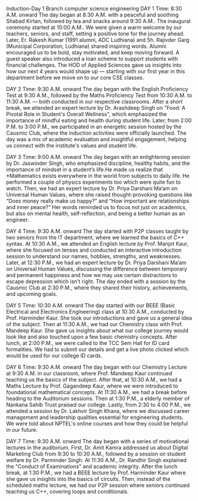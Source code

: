 Induction-Day 1
Branch computer science engineering DAY 1 Time: 8:30 A.M. onward The day began at 8:30 A.M. with a peaceful and soothing Shabad Kirtan, followed by tea and snacks around 9:30 A.M.. The inaugural ceremony started at 10:00 A.M.. We were given a warm welcome by our teachers, seniors, and staff, setting a positive tone for the journey ahead. Later, Er. Rakesh Kumar (1991 alumni, ADC Ludhiana) and Sh. Rajivder Garg (Municipal Corporation, Ludhiana) shared inspiring words. Alumni encouraged us to be bold, stay motivated, and keep moving forward. A guest speaker also introduced a loan scheme to support students with financial challenges. The HOD of Applied Sciences gave us insights into how our next 4 years would shape up — starting with our first year in this department before we move on to our core CSE classes.

DAY 2 Time: 9:30 A.M. onward The day began with the English Proficiency Test at 9:30 A.M., followed by the Maths Proficiency Test from 10:30 A.M. to 11:30 A.M. — both conducted in our respective classrooms. After a short break, we attended an expert lecture by Dr. Arashdeep Singh on "Food: A Pivotal Role in Student's Overall Wellness", which emphasized the importance of mindful eating and health during student life. Later, from 2:00 P.M. to 3:00 P.M., we participated in an energetic session hosted by the Causmic Club, where the induction activities were officially launched. The day was a mix of academic evaluation and insightful engagement, helping us connect with the institute's values and student life.

DAY 3 Time: 9:00 A.M. onward The day began with an enlightening session by Dr. Jaswinder Singh, who emphasized discipline, healthy habits, and the importance of mindset in a student’s life.He made us realize that *Mathematics exists everywhere in the world from subjects to daily life. He performed a couple of physics experiments too which were quite fun to watch. Then, we had an expert lecture by Dr. Priya Darshani Ma’am on Universal Human Values, where she raised thought-provoking questions like “Does money really make us happy?” and “How important are relationships and inner peace?” Her words reminded us to focus not just on academics, but also on mental health, self-reflection, and being a better human as an engineer.

DAY 4 Time: 9:30 A.M. onward The day started with P2P classes taught by two seniors from the IT department, where we learned the basics of C++ syntax. At 10:30 A.M., we attended an English lecture by Prof. Manjot Kaur, where she focused on tenses and conducted an interactive introduction session to understand our names, hobbies, strengths, and weaknesses. Later, at 12:30 P.M., we had an expert lecture by Dr. Priya Darshani Ma’am on Universal Human Values, discussing the difference between temporary and permanent happiness and how we may use certain distractions to escape depression which isn't right. The day ended with a session by the Causmic Club at 2:30 P.M., where they shared their history, achievements, and upcoming goals.

DAY 5 Time: 10:30 A.M. onward The day started with our BEEE (Basic Electrical and Electronics Engineering) class at 10:30 A.M., conducted by Prof. Harminder Kaur. She took our introductions and gave us a general idea of the subject. Then at 11:30 A.M., we had our Chemistry class with Prof. Mandeep Kaur. She gave us insights about what our college journey would look like and also touched upon a few basic chemistry concepts. After lunch, at 2:00 P.M., we were called to the TCC Sem Hall for ID card formalities. We had to submit our details and get a live photo clicked which would be used for our college ID cards.

DAY 6 Time: 9:30 A.M. onward The day began with our Chemistry Lecture at 9:30 A.M. in our classroom, where Prof. Mandeep Kaur continued teaching us the basics of the subject. After that, at 10:30 A.M., we had a Maths Lecture by Prof. Gagandeep Kaur, where we were introduced to foundational mathematical concepts. At 11:30 A.M., we had a break before heading to the Auditorium sessions. Then at 1:30 P.M., a elderly member of Nankana Sahib Trust praised our college. Lastly, from 2:30 to 4:00 P.M., we attended a session by Dr. Lakhvir Singh Khana, where we discussed career management and leadership qualities essential for engineering students. We were told about NPTEL's online courses and how they could be helpful in our future.

DAY 7 Time: 9:30 A.M. onward The day began with a series of motivational lectures in the auditorium. First, Dr. Amit Kamra addressed us about Digital Marketing Club from 9:30 to 10:30 A.M., followed by a session on student welfare by Dr. Parminder Singh. At 11:30 A.M., Dr. Randhir Singh explained the "Conduct of Examinations" and academic integrity. After the lunch break, at 1:30 P.M., we had a BEEE lecture by Prof. Harminder Kaur where she gave us insights into the basics of circuits. Then, instead of the scheduled maths lecture, we had our P2P session where seniors continued teaching us C++, covering loops and conditionals.
